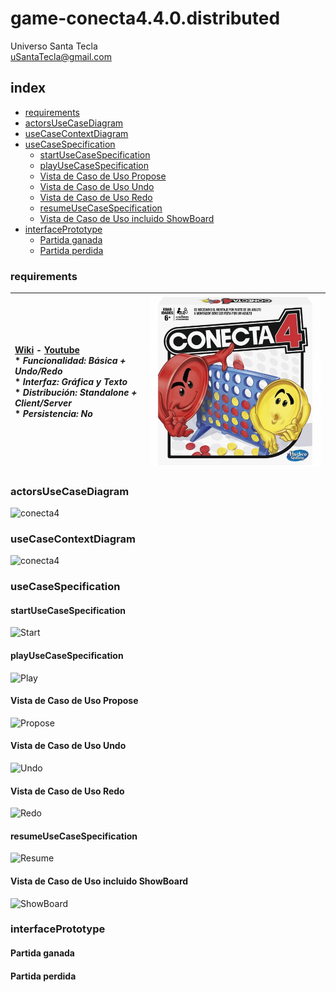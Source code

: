 # game-conecta4.4.0.distributed
Universo Santa Tecla  
[uSantaTecla@gmail.com](mailto:uSantaTecla@gmail.com)  
  
## index

* [requirements](#requirements)  
* [actorsUseCaseDiagram](#actorsUseCaseDiagram) 
* [useCaseContextDiagram](#useCaseContextDiagram) 
* [useCaseSpecification](#useCaseSpecification)
   * [startUseCaseSpecification](#startUseCaseSpecification) 
   * [playUseCaseSpecification](#playUseCaseSpecification)
   * [Vista de Caso de Uso Propose](#vista-de-caso-de-uso-propose)  
   * [Vista de Caso de Uso Undo](#vista-de-caso-de-uso-undo)  
   * [Vista de Caso de Uso Redo](#vista-de-caso-de-uso-redo)  
   * [resumeUseCaseSpecification](#resumeUseCaseSpecification) 
   * [Vista de Caso de Uso incluido ShowBoard](#vista-de-caso-de-uso-incluido-showboard)  
* [interfacePrototype](#interfacePrototype)  
   * [Partida ganada](#partida-ganada)  
   * [Partida perdida](#partida-perdida)  

### requirements 

| [Wiki](https://es.wikipedia.org/wiki/Conecta_4) - [Youtube](https://www.youtube.com/watch?v=JBSbiilzg9U)<br/> * _Funcionalidad: **Básica + Undo/Redo**_<br/>  * _Interfaz: **Gráfica y Texto**_<br/>  * _Distribución: **Standalone + Client/Server**_<br/>  * _Persistencia: **No**_<br/> | ![conecta4](./docs/images/conecta4.jpg) | 
| :------- | :------: |  

### actorsUseCaseDiagram

![conecta4]() 

### useCaseContextDiagram
![conecta4]()   

### useCaseSpecification

#### startUseCaseSpecification
![Start]()

#### playUseCaseSpecification
![Play]()
#### Vista de Caso de Uso Propose
![Propose]()  

#### Vista de Caso de Uso Undo
![Undo]()  

#### Vista de Caso de Uso Redo
![Redo]()  

#### resumeUseCaseSpecification
![Resume]()

#### Vista de Caso de Uso incluido ShowBoard
![ShowBoard]()

### interfacePrototype

#### Partida ganada

#### Partida perdida
